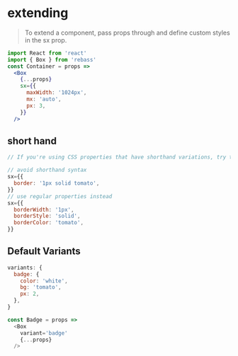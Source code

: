# extending
> To extend a component, pass props through and define custom styles in the sx prop.

```jsx
import React from 'react'
import { Box } from 'rebass'
const Container = props =>
  <Box
    {...props}
    sx={{
      maxWidth: '1024px',
      mx: 'auto',
      px: 3,
    }}
  />
```

## short hand
```jsx
// If you're using CSS properties that have shorthand variations, try to use the normal CSS property instead.

// avoid shorthand syntax
sx={{
  border: '1px solid tomato',
}}
// use regular properties instead
sx={{
  borderWidth: '1px',
  borderStyle: 'solid',
  borderColor: 'tomato',
}}
```

## Default Variants
```js
variants: {
  badge: {
    color: 'white',
    bg: 'tomato',
    px: 2,
  },
}

const Badge = props =>
  <Box
    variant='badge'
    {...props}
  />
```

